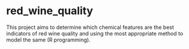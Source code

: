 # red_wine_quality
This project aims to determine which chemical features are the best indicators of red wine quality and using the most appropriate method to model the same (R programming).
